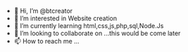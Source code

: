 - 👋 Hi, I’m @btcreator
- 👀 I’m interested in Website creation
- 🌱 I’m currently learning html,css,js,php,sql,Node.Js
- 💞️ I’m looking to collaborate on ...this would be come later
- 📫 How to reach me ...

<!---
btcreator/btcreator is a ✨ special ✨ repository because its `README.md` (this file) appears on your GitHub profile.
You can click the Preview link to take a look at your changes.
--->
